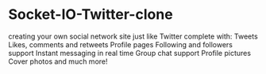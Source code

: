 # Socket-IO-Twitter-clone
 creating your own social network site just like Twitter complete with:  Tweets  Likes, comments and retweets  Profile pages  Following and followers support  Instant messaging in real time  Group chat support  Profile pictures  Cover photos  and much more!
